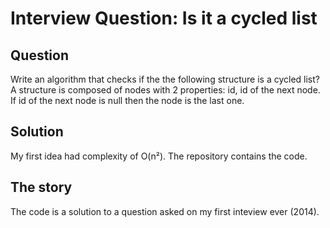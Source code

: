 # Interview Question: Is it a cycled list

## Question

Write an algorithm that checks if the the following structure is a cycled list?
A structure is composed of nodes with 2 properties: id, id of the next node.
If id of the next node is null then the node is the last one.

## Solution

My first idea had complexity of O(n²). The repository contains the code.

## The story

The code is a solution to a question asked on my first inteview ever (2014).
